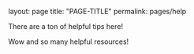 layout: page
title: "PAGE-TITLE"
permalink: pages/help

There are a ton of helpful tips here!

Wow and so many helpful resources!
